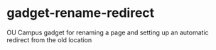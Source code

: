 # gadget-rename-redirect
OU Campus gadget for renaming a page and setting up an automatic redirect from the old location
